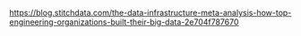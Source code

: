https://blog.stitchdata.com/the-data-infrastructure-meta-analysis-how-top-engineering-organizations-built-their-big-data-2e704f787670
